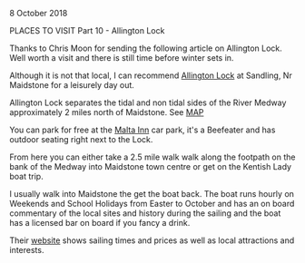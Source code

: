 8 October 2018

PLACES TO VISIT Part 10 - Allington Lock

Thanks to Chris Moon for sending the following article on Allington Lock. Well worth a visit and there is still time before winter sets in.

Although it is not that local, I can recommend [Allington Lock](http://www.allingtonlock.co.uk/) at Sandling, Nr Maidstone for a leisurely day out.

Allington Lock separates the tidal and non tidal sides of the River Medway approximately 2 miles north of Maidstone. See [MAP](https://www.google.co.uk/maps/@51.295512,0.5074516,17z?hl=en)

You can park for free at the [Malta Inn](https://www.beefeater.co.uk/steak-restaurant/Kent/Malta-Inn-Maidstone.html) car park, it's a Beefeater and has outdoor seating right next to the Lock.

From here you can either take a 2.5 mile walk walk along the footpath on the bank of the Medway into Maidstone town centre or get on the Kentish Lady boat trip.

I usually walk into Maidstone the get the boat back. The boat runs hourly on Weekends and School Holidays from Easter to October and has an on board commentary of the local sites and history during the sailing and the boat has a licensed bar on board if you fancy a drink.

Their [website](http://www.kentishlady.co.uk/boat_excursions/1-hour-trips-boat.html) shows sailing times and prices as well as local attractions and interests.
